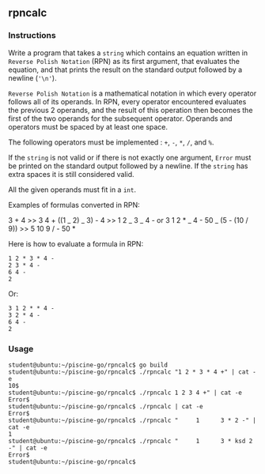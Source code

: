 ## rpncalc

### Instructions

Write a program that takes a `string` which contains an equation written in
`Reverse Polish Notation` (RPN) as its first argument, that evaluates the equation, and that
prints the result on the standard output followed by a newline (`'\n'`).

`Reverse Polish Notation` is a mathematical notation in which every operator
follows all of its operands. In RPN, every operator encountered evaluates the
previous 2 operands, and the result of this operation then becomes the first of
the two operands for the subsequent operator. Operands and operators must be
spaced by at least one space.

The following operators must be implemented : `+`, `-`, `*`, `/`, and `%`.

If the `string` is not valid or if there is not exactly one argument, `Error` must be printed
on the standard output followed by a newline.
If the `string` has extra spaces it is still considered valid.

All the given operands must fit in a `int`.

Examples of formulas converted in RPN:

3 + 4 >> 3 4 +
((1 _ 2) _ 3) - 4 >> 1 2 _ 3 _ 4 - or 3 1 2 \* _ 4 -
50 _ (5 - (10 / 9)) >> 5 10 9 / - 50 \*

Here is how to evaluate a formula in RPN:

```
1 2 * 3 * 4 -
2 3 * 4 -
6 4 -
2
```

Or:

```
3 1 2 * * 4 -
3 2 * 4 -
6 4 -
2
```

### Usage

```console
student@ubuntu:~/piscine-go/rpncalc$ go build
student@ubuntu:~/piscine-go/rpncalc$ ./rpncalc "1 2 * 3 * 4 +" | cat -e
10$
student@ubuntu:~/piscine-go/rpncalc$ ./rpncalc 1 2 3 4 +" | cat -e
Error$
student@ubuntu:~/piscine-go/rpncalc$ ./rpncalc | cat -e
Error$
student@ubuntu:~/piscine-go/rpncalc$ ./rpncalc "     1      3 * 2 -" | cat -e
1
student@ubuntu:~/piscine-go/rpncalc$ ./rpncalc "     1      3 * ksd 2 -" | cat -e
Error$
student@ubuntu:~/piscine-go/rpncalc$
```
